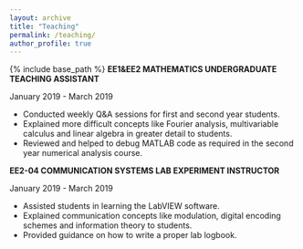 ```yaml
---
layout: archive
title: "Teaching"
permalink: /teaching/
author_profile: true
---
```


{% include base_path %}
**EE1&EE2 MATHEMATICS UNDERGRADUATE TEACHING ASSISTANT**

January 2019 - March 2019

* Conducted weekly Q&A sessions for first and second year students.
* Explained more difficult concepts like Fourier analysis, multivariable calculus and linear algebra in greater detail to students.
* Reviewed and helped to debug MATLAB code as required in the second year numerical analysis course.


**EE2-04 COMMUNICATION SYSTEMS LAB EXPERIMENT INSTRUCTOR**

January 2019 - March 2019

* Assisted students in learning the LabVIEW software.
* Explained communication concepts like modulation, digital encoding schemes and information theory to students.
* Provided guidance on how to write a proper lab logbook.
